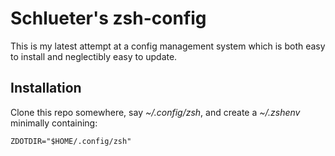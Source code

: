 # Schlueter's zsh-config

This is my latest attempt at a config management system which is both easy to install and neglectibly easy to update.

## Installation

Clone this repo somewhere, say *~/.config/zsh*, and create a *~/.zshenv* minimally containing:

```
ZDOTDIR="$HOME/.config/zsh"
```
